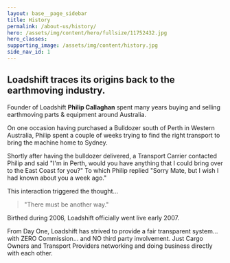 ```yaml
---
layout: base__page_sidebar
title: History
permalink: /about-us/history/
hero: /assets/img/content/hero/fullsize/11752432.jpg
hero_classes:
supporting_image: /assets/img/content/history.jpg
side_nav_id: 1
---
```


## Loadshift traces its origins back to the earthmoving industry.

Founder of Loadshift __Philip Callaghan__ spent many years buying and selling earthmoving parts & equipment around Australia.

On one occasion having purchased a Bulldozer south of Perth in Western Australia, Philip spent a couple of weeks trying to find the right transport to bring the machine home to Sydney.

Shortly after having the bulldozer delivered, a Transport Carrier contacted Philip and said "I'm in Perth, would you have anything that I could bring over to the East Coast for you?" To which Philip replied "Sorry Mate, but I wish I had known about you a week ago."

This interaction triggered the thought...

<blockquote class="blockquote">
	<p>"There must be another way."</p>
</blockquote>

Birthed during 2006, Loadshift officially went live early 2007.

From Day One, Loadshift has strived to provide a fair transparent system... with ZERO Commission... and NO third party involvement. Just Cargo Owners and Transport Providers networking and doing business directly with each other.